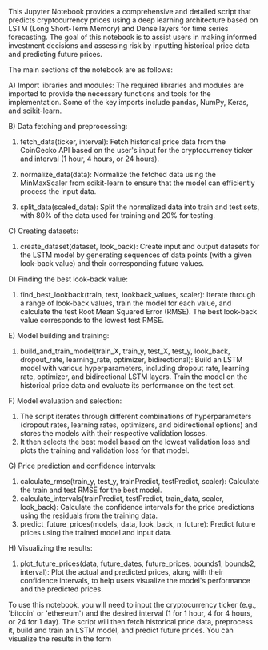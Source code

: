 This Jupyter Notebook provides a comprehensive and detailed script that predicts cryptocurrency prices using a deep learning architecture based on LSTM (Long Short-Term Memory) and Dense layers for time series forecasting. The goal of this notebook is to assist users in making informed investment decisions and assessing risk by inputting historical price data and predicting future prices.

The main sections of the notebook are as follows:

A) Import libraries and modules: The required libraries and modules are imported to provide the necessary functions and tools for the implementation. Some of the key imports include pandas, NumPy, Keras, and scikit-learn.

B) Data fetching and preprocessing:

1. fetch_data(ticker, interval): Fetch historical price data from the CoinGecko API based on the user's input for the cryptocurrency ticker and interval (1 hour, 4   hours, or 24 hours).

2. normalize_data(data): Normalize the fetched data using the MinMaxScaler from scikit-learn to ensure that the model can efficiently process the input data.

3. split_data(scaled_data): Split the normalized data into train and test sets, with 80% of the data used for training and 20% for testing.
  
C) Creating datasets:

1. create_dataset(dataset, look_back): Create input and output datasets for the LSTM model by generating sequences of data points (with a given look-back value) and their corresponding future values.

D) Finding the best look-back value:

1. find_best_lookback(train, test, lookback_values, scaler): Iterate through a range of look-back values, train the model for each value, and calculate the test Root Mean Squared Error (RMSE). The best look-back value corresponds to the lowest test RMSE.

E) Model building and training:

1. build_and_train_model(train_X, train_y, test_X, test_y, look_back, dropout_rate, learning_rate, optimizer, bidirectional): Build an LSTM model with various hyperparameters, including dropout rate, learning rate, optimizer, and bidirectional LSTM layers. Train the model on the historical price data and evaluate its performance on the test set.

F) Model evaluation and selection:

1. The script iterates through different combinations of hyperparameters (dropout rates, learning rates, optimizers, and bidirectional options) and stores the models with their respective validation losses.
2. It then selects the best model based on the lowest validation loss and plots the training and validation loss for that model.

G) Price prediction and confidence intervals:

1. calculate_rmse(train_y, test_y, trainPredict, testPredict, scaler): Calculate the train and test RMSE for the best model.
2. calculate_intervals(trainPredict, testPredict, train_data, scaler, look_back): Calculate the confidence intervals for the price predictions using the residuals from the training data.
3. predict_future_prices(models, data, look_back, n_future): Predict future prices using the trained model and input data.

H) Visualizing the results:

1. plot_future_prices(data, future_dates, future_prices, bounds1, bounds2, interval): Plot the actual and predicted prices, along with their confidence intervals, to help users visualize the model's performance and the predicted prices.

To use this notebook, you will need to input the cryptocurrency ticker (e.g., 'bitcoin' or 'ethereum') and the desired interval (1 for 1 hour, 4 for 4 hours, or 24 for 1 day). The script will then fetch historical price data, preprocess it, build and train an LSTM model, and predict future prices. You can visualize the results in the form
